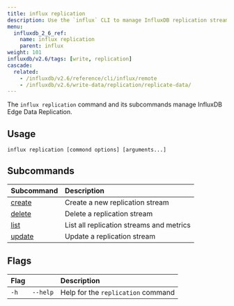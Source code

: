```yaml
---
title: influx replication
description: Use the `influx` CLI to manage InfluxDB replication streams.
menu:
  influxdb_2_6_ref:
    name: influx replication
    parent: influx
weight: 101
influxdb/v2.6/tags: [write, replication]
cascade:
  related:
    - /influxdb/v2.6/reference/cli/influx/remote
    - /influxdb/v2.6/write-data/replication/replicate-data/
---
```


The `influx replication` command and its subcommands manage InfluxDB Edge Data Replication.

## Usage
```
influx replication [commond options] [arguments...]
```

## Subcommands
| Subcommand                                                       | Description                              |
| :--------------------------------------------------------------- | :--------------------------------------- |
| [create](/influxdb/v2.6/reference/cli/influx/replication/create) | Create a new replication stream          |
| [delete](/influxdb/v2.6/reference/cli/influx/replication/delete) | Delete a replication stream              |
| [list](/influxdb/v2.6/reference/cli/influx/replication/list)     | List all replication streams and metrics |
| [update](/influxdb/v2.6/reference/cli/influx/replication/update) | Update a replication stream              |

## Flags
| Flag |          | Description                        |
| :--- | :------- | :--------------------------------- |
| `-h` | `--help` | Help for the `replication` command |

